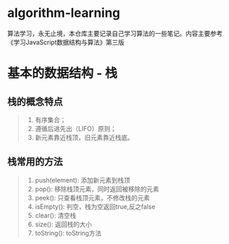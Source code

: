 # algorithm-learning
算法学习，永无止境，本仓库主要记录自己学习算法的一些笔记。内容主要参考《学习JavaScript数据结构与算法》第三版
# 基本的数据结构 - 栈
## 栈的概念特点
> 1. 有序集合；
> 2. 遵循后进先出（LIFO）原则；
> 3. 新元素靠近栈顶，旧元素靠近栈底。
## 栈常用的方法
> 1. push(element): 添加新元素到栈顶
> 2. pop(): 移除栈顶元素，同时返回被移除的元素
> 3. peek(): 只查看栈顶元素，不修改栈的元素
> 4. isEmpty(): 判空，栈为空返回true,反之false
> 5. clear(): 清空栈
> 6. size(): 返回栈的大小
> 7. toString(): toString方法